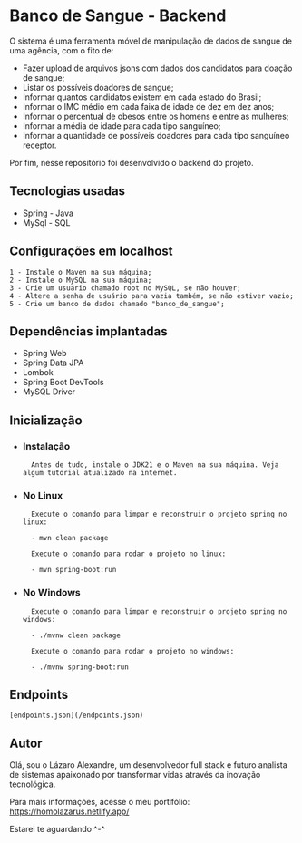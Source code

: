 # Banco de Sangue - Backend

O sistema é uma ferramenta móvel de manipulação de dados de sangue de uma agência, com o fito de:

- Fazer upload de arquivos jsons com dados dos candidatos para doação de sangue;
- Listar os possíveis doadores de sangue;
- Informar quantos candidatos existem em cada estado do Brasil;
- Informar o IMC médio em cada faixa de idade de dez em dez anos;
- Informar o percentual de obesos entre os homens e entre as mulheres;
- Informar a média de idade para cada tipo sanguíneo;
- Informar a quantidade de possíveis doadores para cada tipo sanguíneo receptor.

Por fim, nesse repositório foi desenvolvido o backend do projeto.

## Tecnologias usadas

- Spring - Java
- MySql - SQL

## Configurações em localhost

    1 - Instale o Maven na sua máquina;
    2 - Instale o MySQL na sua máquina;
    3 - Crie um usuário chamado root no MySQL, se não houver;
    4 - Altere a senha de usuário para vazia também, se não estiver vazio;
    5 - Crie um banco de dados chamado "banco_de_sangue";

## Dependências implantadas

- Spring Web
- Spring Data JPA
- Lombok
- Spring Boot DevTools
- MySQL Driver

## Inicialização

- ### Instalação

        Antes de tudo, instale o JDK21 e o Maven na sua máquina. Veja algum tutorial atualizado na internet.

- ### No Linux
        
        Execute o comando para limpar e reconstruir o projeto spring no linux:

        - mvn clean package
    
        Execute o comando para rodar o projeto no linux:

        - mvn spring-boot:run


- ### No Windows

        Execute o comando para limpar e reconstruir o projeto spring no windows:
        
        - ./mvnw clean package
        
        Execute o comando para rodar o projeto no windows:

        - ./mvnw spring-boot:run

## Endpoints

    [endpoints.json](/endpoints.json)
    
## Autor

Olá, sou o Lázaro Alexandre, um desenvolvedor full stack e futuro analista de sistemas apaixonado por transformar vidas através da inovação tecnológica.

Para mais informações, acesse o meu portifólio: https://homolazarus.netlify.app/

Estarei te aguardando ^-^